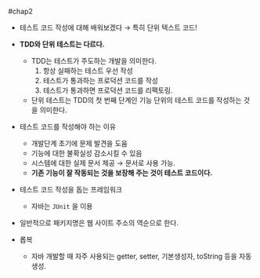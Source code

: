 #chap2

- 테스트 코드 작성에 대해 배워보겠다 → 특히 단위 텍스트 코드!
  
- **TDD와 단위 테스트는 다르다.**
  
  - TDD는 테스트가 주도하는 개발을 의미한다.
    1. 항상 실패하는 테스트 우선 작성
    2. 테스트가 통과하는 프로덕션 코드를 작성
    3. 테스트가 통과하면 프로덕션 코드를 리팩토링.
  - 단위 테스트는 TDD의 첫 번째 단계인 기능 단위의 테스트 코드를 작성하는 것을 의미한다.
- 테스트 코드를 작성해야 하는 이유
  
  - 개발단계 초기에 문제 발견을 도움
  - 기능에 대한 불확실성 감소시킬 수 있음
  - 시스템에 대한 실제 문서 제공 → 문서로 사용 가능.
  - **기존 기능이 잘 작동되는 것을 보장해 주는 것이 테스트 코드이다.**
- 테스트 코드 작성을 돕는 프레임워크
  
  - 자바는 `JUnit` 을 이용
- 일반적으로 패키지명은 웹 사이트 주소의 역순으로 한다.
  
- 롭복
  
  - 자바 개발할 때 자주 사용되는 getter, setter, 기본생성자, toString 등을 자동 생성.
